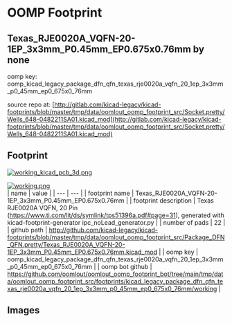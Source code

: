 # OOMP Footprint  
## Texas_RJE0020A_VQFN-20-1EP_3x3mm_P0.45mm_EP0.675x0.76mm  by none  
  
oomp key: oomp_kicad_legacy_package_dfn_qfn_texas_rje0020a_vqfn_20_1ep_3x3mm_p0_45mm_ep0_675x0_76mm  
  
source repo at: [http://gitlab.com/kicad-legacy/kicad-footprints/blob/master/tmp/data/oomlout_oomp_footprint_src/Socket.pretty/Wells_648-0482211SA01.kicad_mod](http://gitlab.com/kicad-legacy/kicad-footprints/blob/master/tmp/data/oomlout_oomp_footprint_src/Socket.pretty/Wells_648-0482211SA01.kicad_mod)  
## Footprint  
  
[![working_kicad_pcb_3d.png](working_kicad_pcb_3d_600.png)](working_kicad_pcb_3d.png)  
  
[![working.png](working_600.png)](working.png)  
| name | value | 
| --- | --- | 
| footprint name | Texas_RJE0020A_VQFN-20-1EP_3x3mm_P0.45mm_EP0.675x0.76mm | 
| footprint description | Texas RJE0020A VQFN, 20 Pin (https://www.ti.com/lit/ds/symlink/tps51396a.pdf#page=31), generated with kicad-footprint-generator ipc_noLead_generator.py | 
| number of pads | 22 | 
| github path | http://github.com/kicad-legacy/kicad-footprints/blob/master/tmp/data/oomlout_oomp_footprint_src/Package_DFN_QFN.pretty/Texas_RJE0020A_VQFN-20-1EP_3x3mm_P0.45mm_EP0.675x0.76mm.kicad_mod | 
| oomp key | oomp_kicad_legacy_package_dfn_qfn_texas_rje0020a_vqfn_20_1ep_3x3mm_p0_45mm_ep0_675x0_76mm | 
| oomp bot github | https://github.com/oomlout/oomlout_oomp_footprint_bot/tree/main/tmp/data/oomlout_oomp_footprint_src/footprints/kicad_legacy_package_dfn_qfn_texas_rje0020a_vqfn_20_1ep_3x3mm_p0_45mm_ep0_675x0_76mm/working | 
## Images  
